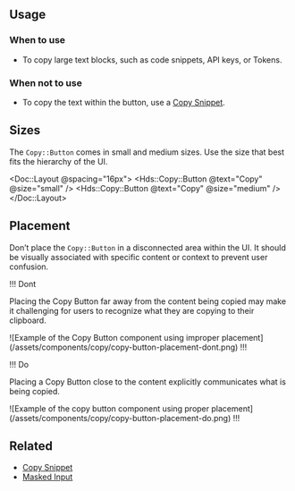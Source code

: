 ## Usage

### When to use

- To copy large text blocks, such as code snippets, API keys, or Tokens. 

### When not to use

- To copy the text within the button, use a [Copy Snippet](/components/copy/snippet).

## Sizes

The `Copy::Button` comes in small and medium sizes. Use the size that best fits the hierarchy of the UI. 

<Doc::Layout @spacing="16px">
  <Hds::Copy::Button @text="Copy" @size="small" />
  <Hds::Copy::Button @text="Copy" @size="medium" />
</Doc::Layout>

## Placement 

Don’t place the `Copy::Button` in a disconnected area within the UI. It should be visually associated with specific content or context to prevent user confusion.

!!! Dont

Placing the Copy Button far away from the content being copied may make it challenging for users to recognize what they are copying to their clipboard.

![Example of the Copy Button component using improper placement] (/assets/components/copy/copy-button-placement-dont.png)
!!!

!!! Do

Placing a Copy Button close to the content explicitly communicates what is being copied.

![Example of the copy button component using proper placement] (/assets/components/copy/copy-button-placement-do.png)
!!!

## Related

- [Copy Snippet](/components/copy/snippet)
- [Masked Input](/components/form/masked-input)
